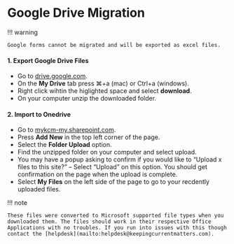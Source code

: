 # Google Drive Migration
!!! warning

    Google forms cannot be migrated and will be exported as excel files.

#### 1. Export Google Drive Files
- Go to [drive.google.com](https://drive.google.com).
- On the **My Drive** tab press ⌘+a (mac) or Ctrl+a (windows).
- Right click wihtin the higlighted space and select **download**.
- On your computer unzip the downloaded folder.

#### 2. Import to Onedrive
- Go to [mykcm-my.sharepoint.com](https://mykcm-my.sharepoint.com).
- Press **Add New** in the top left corner of the page.
- Select the **Folder Upload** option.
- Find the unzipped folder on your computer and select upload.
- You may have a popup asking to confirm if you would like to “Upload x files to this site?” – Select “Upload” on this option. You should get confirmation on the page when the upload is complete.
- Select **My Files** on the left side of the page to go to your recdently uploaded files.

!!! note

    These files were converted to Microsoft supported file types when you downloaded them. The files should work in their respective Office Applications with no troubles. If you run into issues with this though contact the [helpdesk](mailto:helpdesk@keepingcurrentmatters.com).

